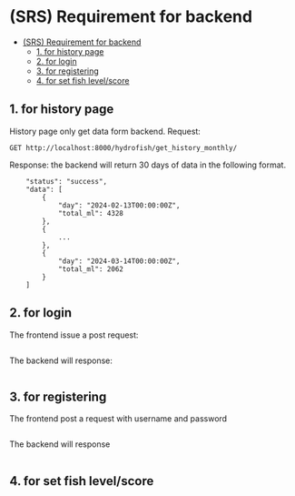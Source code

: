 # (SRS) Requirement for backend


- [(SRS) Requirement for backend](#srs-requirement-for-backend)
  - [1. for history page](#1-for-history-page)
  - [2. for login](#2-for-login)
  - [3. for registering](#3-for-registering)
  - [4. for set fish level/score](#4-for-set-fish-levelscore)
  

## 1. for history page
History page only get data form backend. 
Request:
```
GET http://localhost:8000/hydrofish/get_history_monthly/
```
Response: the backend will return 30 days of data in the following format.
```
    "status": "success",
    "data": [
        {
            "day": "2024-02-13T00:00:00Z",
            "total_ml": 4328
        },
        {
            ...
        },
        {
            "day": "2024-03-14T00:00:00Z",
            "total_ml": 2062
        }
    ]
```

## 2. for login
The frontend issue a post request:
```
```
The backend will response:
```
```

## 3. for registering
The frontend post a request with username and password
```
```
The backend will response
```
```

## 4. for set fish level/score
